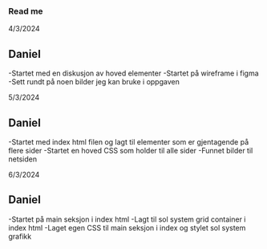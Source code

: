 ### Read me

4/3/2024

## Daniel

-Startet med en diskusjon av hoved elementer
-Startet på wireframe i figma
-Sett rundt på noen bilder jeg kan bruke i oppgaven


5/3/2024

## Daniel

-Startet med index html filen og lagt til elementer som
er gjentagende på flere sider
-Startet en hoved CSS som holder til alle sider
-Funnet bilder til netsiden

6/3/2024

## Daniel

-Startet på main seksjon i index html
-Lagt til sol system grid container i index html
-Laget egen CSS til main seksjon i index og stylet sol system grafikk